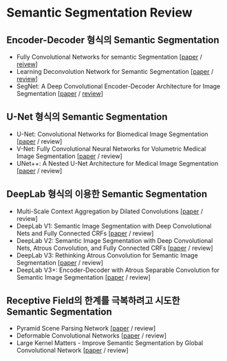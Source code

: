 # Semantic Segmentation Review
## Encoder-Decoder 형식의 Semantic Segmentation 

- Fully Convolutional Networks for semantic Segmentation [[paper](https://www.cv-foundation.org/openaccess/content_cvpr_2015/papers/Long_Fully_Convolutional_Networks_2015_CVPR_paper.pdf) / [reivew](https://github.com/choco9966/Semantic-Segmentation-Review/tree/main/001.%20Fully%20Convolutional%20Network)]
- Learning Deconvolution Network for Semantic Segmentation [[paper](https://www.cv-foundation.org/openaccess/content_iccv_2015/papers/Noh_Learning_Deconvolution_Network_ICCV_2015_paper.pdf) / [review](https://github.com/choco9966/Semantic-Segmentation-Review/tree/main/002.%20DeconvNet)]
- SegNet: A Deep Convolutional Encoder-Decoder Architecture for Image Segmentation [[paper](https://arxiv.org/pdf/1511.00561.pdf) / [review](https://github.com/choco9966/Semantic-Segmentation-Review/tree/main/003.%20SegNet)]

## U-Net 형식의 Semantic Segmentation 

- U-Net: Convolutional Networks for Biomedical Image Segmentation [[paper](https://arxiv.org/abs/1505.04597) / review]
- V-Net: Fully Convolutional Neural Networks for Volumetric Medical Image Segmentation [[paper](https://arxiv.org/abs/1606.04797) / review]
- UNet++: A Nested U-Net Architecture for Medical Image Segmentation [[paper](https://arxiv.org/abs/1807.10165) / review]

## DeepLab 형식의 이용한 Semantic Segmentation

- Multi-Scale Context Aggregation by Dilated Convolutions [[paper](https://arxiv.org/abs/1511.07122) / review]
- DeepLab V1: Semantic Image Segmentation with Deep Convolutional Nets and Fully Connected CRFs [[paper](https://arxiv.org/pdf/1412.7062.pdf) / review]
- DeepLab V2: Semantic Image Segmentation with Deep Convolutional Nets, Atrous Convolution, and Fully Connected CRFs [[paper](https://arxiv.org/abs/1606.00915) / review]
- DeepLab V3: Rethinking Atrous Convolution for Semantic Image Segmentation [[paper](https://arxiv.org/abs/1706.05587) / review]
- DeepLab V3+: Encoder-Decoder with Atrous Separable Convolution for Semantic Image Segmentation [[paper](https://arxiv.org/abs/1802.02611) / review]

## Receptive Field의 한계를 극복하려고 시도한 Semantic Segmentation 

- Pyramid Scene Parsing Network [[paper](https://arxiv.org/abs/1612.01105) / review]
- Deformable Convolutional Networks [[paper](https://arxiv.org/abs/1703.06211) / review]
- Large Kernel Matters - Improve Semantic Segmentation by Global Convolutional Network [[paper](https://arxiv.org/abs/1703.02719) / review]



